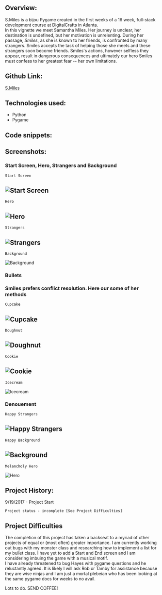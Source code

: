 ## Overview:

S.Miles is a bijou Pygame created in the first weeks of a 16 week, full-stack development course at DigitalCrafts in Atlanta.  
In this vignette we meet Samantha Miles. Her journey is unclear, her destination is undefined, but her motivation is unrelenting. During her passage, _Smiles_, as she is known to her friends, is confronted by many strangers. Smiles accepts the task of helping those she meets and these strangers soon become friends. Smiles's actions, however selfless they appear, result in dangerous consequences and ultimately our hero Smiles must confess to her greatest fear -- her own limitations. 


## Github Link:
[S.Miles](https://github.com/ValerieThoma/S.Miles)


## Technologies used:
* Python 
* Pygame


## Code snippets:


## Screenshots:

### Start Screen, Hero, Strangers and Background

	Start Screen
![Start Screen](images/start_screen.png)
---------------------------------------------------
	Hero
![Hero](images/hero_sunny.png)
---------------------------------------------------
	Strangers
![Strangers](images/ghost_dark.png)
---------------------------------------------------
	Background
![Background](images/bg.png)

### Bullets 
### Smiles prefers conflict resolution. Here our some of her methods

	Cupcake
![Cupcake](images/cupcake.png)
---------------------------------------------------
	Doughnut
![Doughnut](images/doughnut.png)
---------------------------------------------------
	Cookie
![Cookie](images/cookie.png)
---------------------------------------------------
	Icecream
![Icecream](images/icecream.png)

### Denouement

	Happy Strangers
![Happy Strangers](images/ghost_sunny.png)
---------------------------------------------------
	Happy Background
![Background](images/bg_sunny.png)
---------------------------------------------------
	Melancholy Hero
![Hero](images/hero_dark.png)


## Project History:

9/19/2017 - Project Start

	Project status - incomplete [See Project Difficulties] 

## Project Difficulties

The completion of this project has taken a backseat to a myriad of other projects of equal or (most often) greater importance. 
I am currently working out bugs with my monster class and researching how to implement a list for my bullet class. I have yet to add a Start and End screen and I am considering imbuing the game with a musical motif.  
I have already threatened to bug Hayes with pygame questions and he reluctantly agreed. It is likely I will ask Rob or Tamby for assistance because they are wise ninjas and I am just a mortal plebeian who has been looking at the same pygame docs for weeks to no avail.   

Lots to do. SEND COFFEE! 


